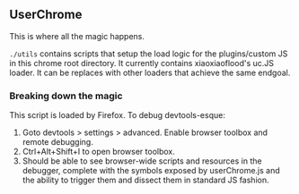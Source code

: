 ## UserChrome

This is where all the magic happens.

`./utils` contains scripts that setup the load logic for the plugins/custom JS in this chrome root directory.
It currently contains xiaoxiaoflood's uc.JS loader. It can be replaces with other loaders that achieve the same endgoal.

### Breaking down the magic

This script is loaded by Firefox. To debug devtools-esque:

1. Goto devtools > settings > advanced. Enable browser toolbox and remote debugging.
2. Ctrl+Alt+Shift+I to open browser toolbox.
3. Should be able to see browser-wide scripts and resources in the debugger, complete with the symbols exposed by
   userChrome.js and the ability to trigger them and dissect them in standard JS fashion.
